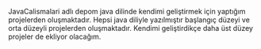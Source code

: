 JavaCalismalari adlı depom java dilinde kendimi geliştirmek için yaptığım projelerden oluşmaktadır. Hepsi java diliyle yazılmıştır başlangıç düzeyi ve orta düzeyli projelerden oluşmaktadır. Kendimi geliştirdikçe daha üst düzey projeler de ekliyor olacağım.

